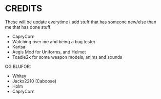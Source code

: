 # CREDITS
These will be update everytime i add stuff that has someone new/else than me that has done stuff

- CapryCorn
 - Watching over me and being a bug tester
- Kartsa
- Aegis Mod for Uniforms, and Helmet
- Toadie2k for some weapon models, anims and sounds

OG BLUFOR:
- Whitey
- Jackx2210 (Caboose)
- Holm
- CapryCorn